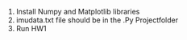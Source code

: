 1. Install Numpy and Matplotlib libraries
2. imudata.txt file should be in the .Py Projectfolder
3. Run HW1
